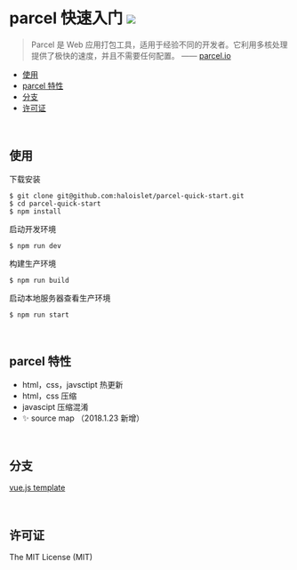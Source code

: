 parcel 快速入门 ![](https://img.shields.io/github/license/mashape/apistatus.svg) 
=== 


> Parcel 是 Web 应用打包工具，适用于经验不同的开发者。它利用多核处理提供了极快的速度，并且不需要任何配置。
>—— [parcel.io](https://www.parceljs.io/) 


<!-- TOC -->

- [使用](#使用)
- [parcel 特性](#parcel-特性)
- [分支](#分支)
- [许可证](#许可证)

<!-- /TOC -->

<br>

## 使用
下载安装
```
$ git clone git@github.com:haloislet/parcel-quick-start.git 
$ cd parcel-quick-start
$ npm install
```

启动开发环境
```
$ npm run dev 
```
构建生产环境
```
$ npm run build
```
启动本地服务器查看生产环境
```
$ npm run start
```

<br>

## parcel 特性
- html，css，javsctipt 热更新
- html，css 压缩
- javascipt 压缩混淆
- ✨ source map （2018.1.23 新增）

<br>

## 分支
[vue.js template](https://github.com/haloislet/parcel-quick-start/tree/vue)

<br>

## 许可证

The MIT License (MIT)
